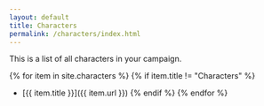 ```yaml
---
layout: default
title: Characters
permalink: /characters/index.html
---
```


This is a list of all characters in your campaign.

{% for item in site.characters %}
    {% if item.title != "Characters" %}
* [{{ item.title }}]({{ item.url }})
    {% endif %}
{% endfor %}
